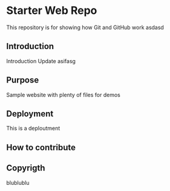 # Starter Web Repo

This repository is for showing how Git and GitHub work
asdasd

## Introduction

Introduction Update asifasg

## Purpose

Sample website with plenty of files for demos

## Deployment

This is a deploutment

## How to contribute

## Copyrigth
blublublu